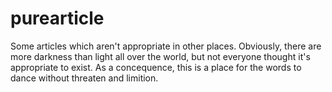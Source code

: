 # purearticle
 Some articles which aren't appropriate in other places.
 Obviously, there are more darkness than light all over the world, but not everyone thought it's appropriate to exist.
 As a concequence, this is a place for the words to dance without threaten and limition.
